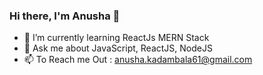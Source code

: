 ### Hi there, I'm Anusha 👋



- 🌱 I’m currently learning ReactJs MERN Stack 
- 💬 Ask me about JavaScript, ReactJS, NodeJS
- 📫 To Reach me Out : anusha.kadambala61@gmail.com


